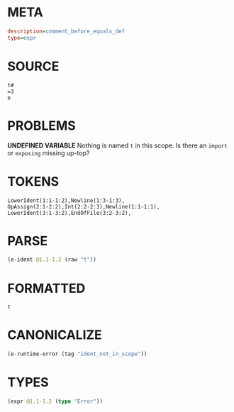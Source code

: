 # META
~~~ini
description=comment_before_equals_def
type=expr
~~~
# SOURCE
~~~roc
t#
=3
e
~~~
# PROBLEMS
**UNDEFINED VARIABLE**
Nothing is named `t` in this scope.
Is there an `import` or `exposing` missing up-top?

# TOKENS
~~~zig
LowerIdent(1:1-1:2),Newline(1:3-1:3),
OpAssign(2:1-2:2),Int(2:2-2:3),Newline(1:1-1:1),
LowerIdent(3:1-3:2),EndOfFile(3:2-3:2),
~~~
# PARSE
~~~clojure
(e-ident @1.1-1.2 (raw "t"))
~~~
# FORMATTED
~~~roc
t
~~~
# CANONICALIZE
~~~clojure
(e-runtime-error (tag "ident_not_in_scope"))
~~~
# TYPES
~~~clojure
(expr @1.1-1.2 (type "Error"))
~~~
